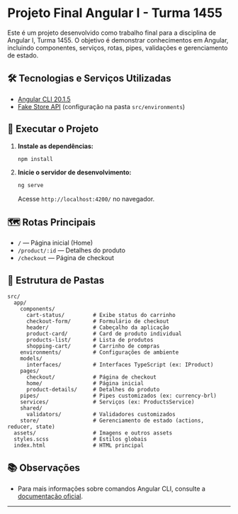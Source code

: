 # Projeto Final Angular I - Turma 1455

Este é um projeto desenvolvido como trabalho final para a disciplina de Angular I, Turma 1455. O objetivo é demonstrar conhecimentos em Angular, incluindo componentes, serviços, rotas, pipes, validações e gerenciamento de estado.

## 🛠️ Tecnologias e Serviços Utilizadas

- [Angular CLI 20.1.5](https://github.com/angular/angular-cli)
- [Fake Store API](https://fakestoreapi.com) (configuração na pasta `src/environments`)

## 🚀 Executar o Projeto

1. **Instale as dependências:**
   ```bash
   npm install
   ```

2. **Inicie o servidor de desenvolvimento:**
   ```bash
   ng serve
   ```
   Acesse `http://localhost:4200/` no navegador.

## 🗺️ Rotas Principais

- `/` — Página inicial (Home)
- `/product/:id` — Detalhes do produto
- `/checkout` — Página de checkout

## 📁 Estrutura de Pastas

```plaintext
src/
  app/
    components/
      cart-status/         # Exibe status do carrinho
      checkout-form/       # Formulário de checkout
      header/              # Cabeçalho da aplicação
      product-card/        # Card de produto individual
      products-list/       # Lista de produtos
      shopping-cart/       # Carrinho de compras
    environments/          # Configurações de ambiente
    models/
      interfaces/          # Interfaces TypeScript (ex: IProduct)
    pages/
      checkout/            # Página de checkout
      home/                # Página inicial
      product-details/     # Detalhes do produto
    pipes/                 # Pipes customizados (ex: currency-brl)
    services/              # Serviços (ex: ProductsService)
    shared/
      validators/          # Validadores customizados
    store/                 # Gerenciamento de estado (actions, reducer, state)
  assets/                  # Imagens e outros assets
  styles.scss              # Estilos globais
  index.html               # HTML principal
```

## 📚 Observações

- Para mais informações sobre comandos Angular CLI, consulte a [documentação oficial](https://angular.dev/tools/cli).

---
